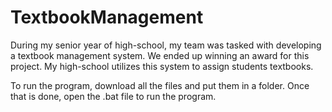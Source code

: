 # TextbookManagement
During my senior year of high-school, my team was tasked with developing a textbook management system. We ended up winning an award for this project. My high-school utilizes this system to assign students textbooks.

To run the program, download all the files and put them in a folder. Once that is done, open the .bat file to run the program. 
